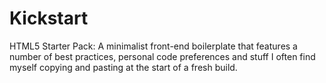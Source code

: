 Kickstart
=========

HTML5 Starter Pack: A minimalist front-end boilerplate that features a number of best practices, personal code preferences and stuff I often find myself copying and pasting at the start of a fresh build.
